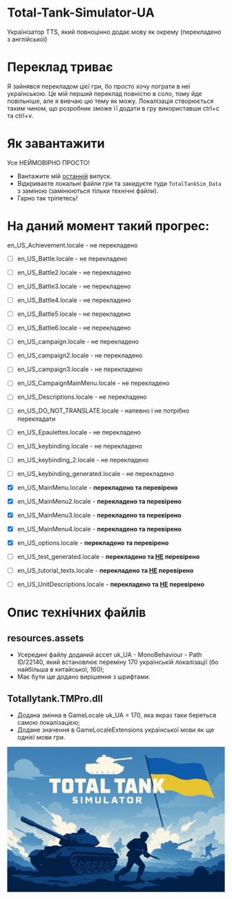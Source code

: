 # Total-Tank-Simulator-UA
Українізатор TTS, який повноцінно додає мову як окрему (перекладено з англійської)
# Переклад триває
Я зайнявся перекладом цієї гри, бо просто хочу пограти в неї українською. Це мій перший переклад повністю в соло, тому йде повільніше, але я вивчаю цю тему як можу. Локалізація створюється таким чином, що розробник зможе її додати в гру використавши ctrl+c та ctrl+v.
# Як завантажити
Усе НЕЙМОВІРНО ПРОСТО!
- Вантажите мій [останній](https://github.com/KVarnitZ/Total-Tank-Simulator-UA/releases/latest/download/TTS_UA.zip) випуск.
- Відкриваєте локальні файли гри та закидуєте туди ```TotalTankSim_Data``` з заміною (замінюються тільки технічні файли).
- Гарно так тріпетесь!
# На даний момент такий прогрес:
en_US_Achievement.locale - не перекладено

- [ ] en_US_Battle.locale - не перекладено

- [ ] en_US_Battle2.locale - не перекладено

- [ ] en_US_Battle3.locale - не перекладено

- [ ] en_US_Battle4.locale - не перекладено

- [ ] en_US_Battle5.locale - не перекладено

- [ ] en_US_Battle6.locale - не перекладено

- [ ] en_US_campaign.locale - не перекладено

- [ ] en_US_campaign2.locale - не перекладено

- [ ] en_US_campaign3.locale - не перекладено

- [ ] en_US_CampaignMainMenu.locale - не перекладено

- [ ] en_US_Descriptions.locale - не перекладено

- [ ] en_US_DO_NOT_TRANSLATE.locale - напевно і не потрібно перекладати

- [ ] en_US_Epaulettes.locale - не перекладено

- [ ] en_US_keybinding.locale - не перекладено

- [ ] en_US_keybinding_2.locale - не перекладено

- [ ] en_US_keybinding_generated.locale - не перекладено

- [x] en_US_MainMenu.locale - **перекладено та перевірено**

- [x] en_US_MainMenu2.locale - **перекладено та перевірено**

- [x] en_US_MainMenu3.locale - **перекладено та перевірено**

- [x] en_US_MainMenu4.locale - **перекладено та перевірено**

- [x] en_US_options.locale - **перекладено та перевірено**

- [ ] en_US_test_generated.locale - **перекладено та <ins>НЕ</ins> перевірено**

- [ ] en_US_tutorial_texts.locale - **перекладено та <ins>НЕ</ins> перевірено**

- [ ] en_US_UnitDescriptions.locale - **перекладено та <ins>НЕ</ins> перевірено**
# Опис технічних файлів
## resources.assets
- Усередині файлу доданий ассет uk_UA - MonoBehaviour - Path ID/22140, який встановлює переміну 170 українській локалізації (бо найбільша в китайської, 160);
- Має бути ще додано вирішення з шрифтами.
## Totallytank.TMPro.dll
- Додана змінна в GameLocale uk_UA = 170, яка якраз таки береться самою локалізацією;
- Додане значення в GameLocaleExtensions української мови як ще однієї мови гри.

![Contribution guidelines for this project](/TTS2.png)
